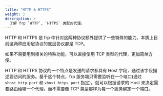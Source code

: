 ```yaml
---
title: "HTTP & HTTPS"
weight: 3
description: >
  了解 frp `HTTP`, `HTTPS` 类型的代理。
---
```


HTTP 和 HTTPS 是 frp 中针对这两种协议额外提供了一些特殊的能力。本质上目前这两种应用层协议的底层协议都是 TCP。

如果不需要用到相关的特殊功能，可以直接使用 TCP 类型的代理，更加简单方便。

HTTP 和 HTTPS 协议的一个特点是发送的请求都具有 Host 字段，通过该字段描述要访问的服务。基于这个特点，frp 服务端只需要监听在一个端口(通过 `vhost_http_port` 和 `vhost_https_port` 指定)。就可以根据请求的 Host 来决定需要路由给哪一个代理，而不需要像 TCP 类型那样为每一个服务绑定一个端口。
